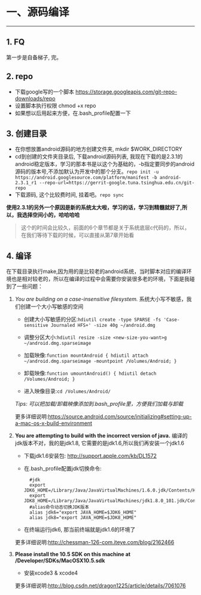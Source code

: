 # 一、源码编译
----

## 1. FQ
 第一步是自备梯子, 完。


## 2. repo
* 下载google写的一个脚本 <https://storage.googleapis.com/git-repo-downloads/repo>
* 设置脚本执行权限 chmod +x repo
* 如果想以后用起来方便，在.bash_profile配置一下

## 3. 创建目录
* 在你想放置android源码的地方创建文件夹, mkdir $WORK_DIRECTORY
* cd到创建的文件夹目录后, 下载android源码列表, 我现在下载的是2.3.1的android稳定版本，学习的那本书是以这个为基础的，-b指定要同步的android源码的版本号,不添加默认为开发中的那个分支。``repo init -u https://android.googlesource.com/platform/manifest -b android-2.3.1_r1 --repo-url=https://gerrit-google.tuna.tsinghua.edu.cn/git-repo``
* 下载源码, 这个比较费时间, 挂着吧。``repo sync``

__使用2.3.1的另外一个原因是新的系统太大啦，学习的话，学习到精髓就好了,所以，我选择空间小的，哈哈哈哈__

> 这个的时间会比较久，前面的6个章节都是关于系统底层c代码的，所以，在我们等待下载的时候，可以直接从第7章开始看

## 4. 编译
在下载目录执行make,因为用的是比较老的android系统，当时脚本对应的编译环境也是相对较老的，所以在编译的过程中会需要你安装很多老的环境，下面是我碰到了一些问题：

1. _You are building on a case-insensitive filesystem._ 系统大小写不敏感，我们创建一个大小写敏感的空间
	
	* 创建大小写敏感的分区:``hdiutil create -type SPARSE -fs 'Case-sensitive Journaled HFS+' -size 40g ~/android.dmg``
	
	* 调整分区大小:``hdiutil resize -size <new-size-you-want>g ~/android.dmg.sparseimage``
	
	* 加载映像:``function mountAndroid { hdiutil attach ~/android.dmg.sparseimage -mountpoint /Volumes/Android; }``

	* 卸载映像:``function umountAndroid() { hdiutil detach /Volumes/Android; }``
	
	* 进入映像目录:``cd /Volumes/Android/``
	
	_Tips: 可以把加载/卸载映像添加到.bash_profile里，方便我们加载与卸载_
	
	更多详细说明:<https://source.android.com/source/initializing#setting-up-a-mac-os-x-build-environment>

2. __You are attempting to build with the incorrect version of java.__ 编译的jdk版本不对，我的是jdk1.8, 它需要的是jdk1.6,所以我们再安装一个jdk1.6
	* 下载jdk1.6安装包: <http://support.apple.com/kb/DL1572>
	* 在.bash_profile配置jdk切换命令: 
	
			#jdk
			export JDK6_HOME=/Library/Java/JavaVirtualMachines/1.6.0.jdk/Contents/Home  
			export JDK8_HOME=/Library/Java/JavaVirtualMachines/jdk1.8.0_101.jdk/Contents/Home
			#alias命令动态切换JDK版本  
			alias jdk6="export JAVA_HOME=$JDK6_HOME"
			alias jdk8="export JAVA_HOME=$JDK8_HOME"
	* 在终端运行jdk6, 那当前终端就是jdk1.6的环境了
	
	更多详细说明:<http://chessman-126-com.iteye.com/blog/2162466>

3. __Please install the 10.5 SDK on this machine at /Developer/SDKs/MacOSX10.5.sdk__
	* 安装xcode3 & xcode4
	
	更多详细说明:<http://blog.csdn.net/dragon1225/article/details/7061076>
